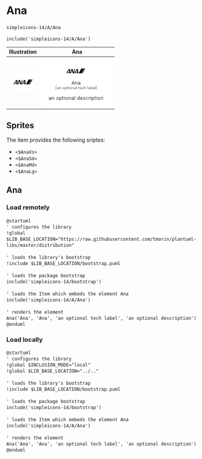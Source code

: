 # Ana


```text
simpleicons-14/A/Ana
```

```text
include('simpleicons-14/A/Ana')
```



| Illustration | Ana |
| :---: | :---: |
| ![illustration for Illustration](../../simpleicons-14/A/Ana.png) | ![illustration for Ana](../../simpleicons-14/A/Ana.Local.png) |



## Sprites
The item provides the following sriptes:

- `<$AnaXs>`
- `<$AnaSm>`
- `<$AnaMd>`
- `<$AnaLg>`





## Ana

### Load remotely
```plantuml
@startuml
' configures the library
!global $LIB_BASE_LOCATION="https://raw.githubusercontent.com/tmorin/plantuml-libs/master/distribution"

' loads the library's bootstrap
!include $LIB_BASE_LOCATION/bootstrap.puml

' loads the package bootstrap
include('simpleicons-14/bootstrap')

' loads the Item which embeds the element Ana
include('simpleicons-14/A/Ana')

' renders the element
Ana('Ana', 'Ana', 'an optional tech label', 'an optional description')
@enduml
```

### Load locally
```plantuml
@startuml
' configures the library
!global $INCLUSION_MODE="local"
!global $LIB_BASE_LOCATION="../.."

' loads the library's bootstrap
!include $LIB_BASE_LOCATION/bootstrap.puml

' loads the package bootstrap
include('simpleicons-14/bootstrap')

' loads the Item which embeds the element Ana
include('simpleicons-14/A/Ana')

' renders the element
Ana('Ana', 'Ana', 'an optional tech label', 'an optional description')
@enduml
```

